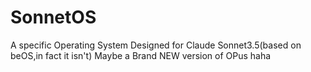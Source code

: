 # SonnetOS
A specific Operating System Designed for Claude Sonnet3.5(based on beOS,in fact it isn't)
Maybe a Brand NEW version of OPus 
haha

